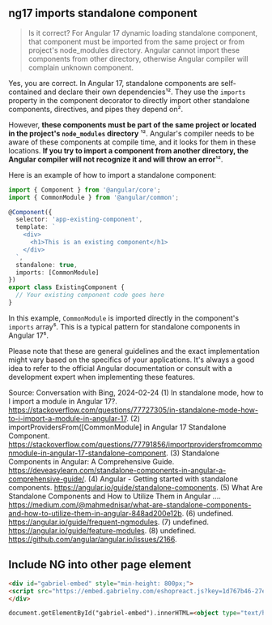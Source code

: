 ## ng17 imports standalone component

> Is it correct?   For Angular 17 dynamic loading standalone component, that component must be imported from the same project or from project's node_modules directory.   Angular cannot import these components from other directory, otherwise Angular compiler will complain unknown component.

Yes, you are correct. In Angular 17, standalone components are self-contained and declare their own dependencies¹². They use the `imports` property in the component decorator to directly import other standalone components, directives, and pipes they depend on². 

However, **these components must be part of the same project or located in the project's `node_modules` directory** ¹². Angular's compiler needs to be aware of these components at compile time, and it looks for them in these locations. **If you try to import a component from another directory, the Angular compiler will not recognize it and will throw an error**¹².

Here is an example of how to import a standalone component:

```typescript
import { Component } from '@angular/core';
import { CommonModule } from '@angular/common';

@Component({
  selector: 'app-existing-component',
  template: `
    <div>
      <h1>This is an existing component</h1>
    </div>
  `,
  standalone: true,
  imports: [CommonModule]
})
export class ExistingComponent {
  // Your existing component code goes here
}
```
In this example, `CommonModule` is imported directly in the component's `imports` array⁵. This is a typical pattern for standalone components in Angular 17⁵. 

Please note that these are general guidelines and the exact implementation might vary based on the specifics of your applications. It's always a good idea to refer to the official Angular documentation or consult with a development expert when implementing these features.

Source: Conversation with Bing, 2024-02-24
(1) In standalone mode, how to I import a module in Angular 17?. https://stackoverflow.com/questions/77727305/in-standalone-mode-how-to-i-import-a-module-in-angular-17.
(2) importProvidersFrom([CommonModule] in Angular 17 Standalone Component. https://stackoverflow.com/questions/77791856/importprovidersfromcommonmodule-in-angular-17-standalone-component.
(3) Standalone Components in Angular: A Comprehensive Guide. https://deveasylearn.com/standalone-components-in-angular-a-comprehensive-guide/.
(4) Angular - Getting started with standalone components. https://angular.io/guide/standalone-components.
(5) What Are Standalone Components and How to Utilize Them in Angular .... https://medium.com/@mahmednisar/what-are-standalone-components-and-how-to-utilize-them-in-angular-848ad200e12b.
(6) undefined. https://angular.io/guide/frequent-ngmodules.
(7) undefined. https://angular.io/guide/feature-modules.
(8) undefined. https://github.com/angular/angular.io/issues/2166.

## Include NG into other page element

```html
<div id="gabriel-embed" style="min-height: 800px;">
<script src="https://embed.gabrielny.com/eshopreact.js?key=1d767b46-27e8-4b05-8abf-776514fc9771&division=fashion&noframe=1&attachTo=gabriel-embed&eager=1"> </script>
</div>
```

```html
document.getElementById("gabriel-embed").innerHTML=<object type="text/html" data="http://example.com"></object>
```


